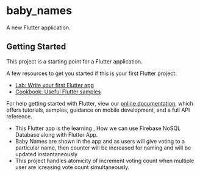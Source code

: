 # baby_names

A new Flutter application.

## Getting Started

This project is a starting point for a Flutter application.

A few resources to get you started if this is your first Flutter project:

- [Lab: Write your first Flutter app](https://flutter.dev/docs/get-started/codelab)
- [Cookbook: Useful Flutter samples](https://flutter.dev/docs/cookbook)

For help getting started with Flutter, view our
[online documentation](https://flutter.dev/docs), which offers tutorials,
samples, guidance on mobile development, and a full API reference.

- This Flutter app is the learning , How we can use Firebase NoSQL Database along with Flutter App.
- Baby Names are shown in the app and as users will give voting to a particular name, then counter will be increased for naming and will be updated instantaneously
- This project handles atomicity of increment voting count when multiple user are icreasing vote count simultaneously.
